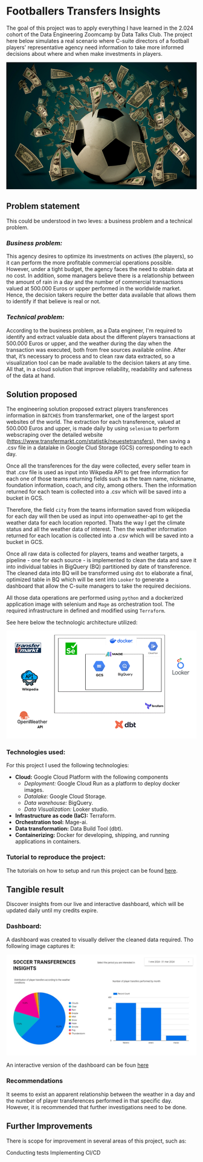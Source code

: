 # Footballers Transfers Insights

The goal of this project was to apply everything I have learned in the 2.024 cohort of the Data Engineering Zoomcamp by Data Talks Club. The project here below simulates a real scenario where C-suite directors of a football players' representative agency need information to take more informed decisions about where and when make investments in players.  

![main wallpaper](https://github.com/bizzaccelerator/Footballers-transfers-Insights/blob/main/Images/Wallpaper1.jpg)

## Problem statement
This could be understood in two leves: a business problem and a technical problem. 

### _Business problem:_
This agency desires to optimize its investments on actives (the players), so it can perform the more profitable commercial operations possible. However, under a tight budget, the agency faces the need to obtain data at no cost. In addition, some managers believe there is a relationship between the amount of rain in a day and the number of commercial transactions valued at 500.000 Euros or upper performed in the worldwide market. Hence, the decision takers require the better data available that allows them to identify if that believe is real or not.

### _Technical problem:_
According to the business problem, as a Data engineer, I'm required to identify and extract valuable data about the different players transactions at 500.000 Euros or upper, and the weather during the day when the transaction was executed, both from free sources available online. After that, it’s necessary to process and to clean raw data extracted, so a visualization tool can be made available to the decision takers at any time. All that, in a cloud solution that improve reliability, readability and safeness of the data at hand. 

## Solution proposed
The engineering solution proposed extract players transferences information in `BATCHES` from transfermarket, one of the largest sport websites of the world. The extraction for each transference, valued at 500.000 Euros and upper, is made daily by using `selenium` to perform webscraping over the detailed website (https://www.transfermarkt.com/statistik/neuestetransfers), then saving a .csv file in a datalake in Google Clud Storage (GCS) corresponding to each day. 

Once all the transferences for the day were collected, every seller team in that .csv file is used as input into Wikpedia API to get free information for each one of those teams returning fields such as the team name, nickname, foundation information, coach, and city, among others. Then the information returned for each team is collected into a .csv which will be saved into a bucket in GCS. 

Therefore, the field `city` from the teams information saved from wikipedia for each day will then be used as input into openweather-api to get the weather data for each location reported. Thats the way I get the climate status and all the weather data of interest. Then the weather information returned for each location is collected into a .csv which will be saved into a bucket in GCS.

Once all raw data is collected for players, teams and weather targets, a pipeline - one for each source - is implemented to clean the data and save it into individual tables in BigQuery (BQ) partitioned by date of transference. The cleaned data into BQ will be transformed using `dbt` to elaborate a final, optimized table in BQ which will be sent into `Looker` to generate a dashboard that allow the C-suite managers to take the required decisions. 

All those data operations are performed using `python` and a dockerized application image with selenium and `Mage` as orchestration tool. The required infrastructure in defined and modified using `Terraform`. 

See here below the technologic architecture utilized:

![Tech Infraestructure](https://github.com/bizzaccelerator/Footballers-transfers-Insights/blob/main/Images/Infrastructura.gif)

### Technologies used: 

For this project I used the following technologies:

- **Cloud:** Google Cloud Platform with the following components
    - *Deployment:* Google Cloud Run as a platform to deploy docker images.
    - *Datalake:* Google Cloud Storage.
    - *Data warehouse:* BigQuery.
    - *Data Visualization:* Looker studio.
- **Infrastructure as code (IaC):** Terraform.
- **Orchestration tool:** Mage-ai.
- **Data transformation:** Data Build Tool (dbt).
- **Containerizing:** Docker for developing, shipping, and running applications in containers. 

### Tutorial to reproduce the project:

The tutorials on how to setup and run this project can be found [here](https://github.com/bizzaccelerator/Footballers-transfers-Insights/blob/main/tutorials.md).

## Tangible result

Discover insights from our live and interactive dashboard, which will be updated daily until my credits expire.

### Dashboard:

A dashboard was created to visually deliver the cleaned data required. Tho following image captures it:

![Dashboard picture](https://github.com/bizzaccelerator/Footballers-transfers-Insights/blob/main/Images/dashboard.jpg)

An interactive version of the dashboard can be foun [here](https://lookerstudio.google.com/reporting/3f8579ac-ce26-41f7-a0a1-0bbad627f03f) 

### Recommendations

It seems to exist an apparent relationship between the weather in a day and the number of player transferences performed in that specific day. However, it is recommended that further investigations need to be done.  

## Further Improvements

There is scope for improvement in several areas of this project, such as:

Conducting tests
Implementing CI/CD